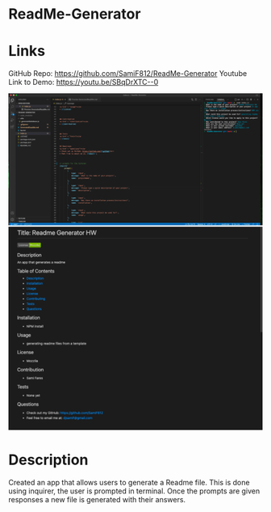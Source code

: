 # ReadMe-Generator

# Links
GitHub Repo: https://github.com/SamiF812/ReadMe-Generator
Youtube Link to Demo: https://youtu.be/SBqDrXTC--0

![shot1](./assets/images/shot1.png)
![shot2](./assets/images/shot2.png)

# Description

Created an app that allows users to generate a Readme file. This is done using inquirer, the user is prompted in terminal. Once the prompts are given responses a new file is generated with their answers.

